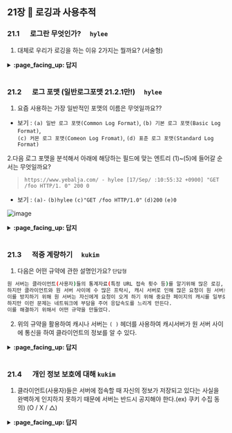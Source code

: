 ## 21장 :octopus: 로깅과 사용추적
### __21.1__ 　  로그란 무엇인가?　 `hylee`
1. 대체로 우리가 로깅을 하는 이유 2가지는 뭘까요? (서술형)
<details>
<summary> <b> :page_facing_up: 답지 </b>  </summary>
<div markdown="1">
  
> 정답: 1. 서버나 프락시의 문제를 찾기 위해서 2.접근 통계를 내려고

</div>
</details>
<br>

### __21.2__ 　  로그 포맷 (일반로그포맷 21.2.1만!)　 `hylee`
1. 요즘 사용하는 가장 일반적인 포맷의 이름은 무엇일까요??
- 보기 : `(a) 일반 로그 포맷(Common Log Format)`, `(b) 기본 로그 포맷(Basic Log Format)`, <br>`(c) 커몬 로그 포맷(Comeon Log Fromat)`, `(d) 표준 로그 포맷(Standard Log Format)`


2.다음 로그 포맷을 분석해서 아래에 해당하는 필드에 맞는 엔트리 (1)~(5)에 들어갈 순서는 무엇일까요?
> `https://www.yebalja.com/ - hylee [17/Sep/ :10:55:32 +0900] "GET /foo HTTP/1. 0" 200 0`
- 보기 : `(a)-` `(b)hylee`  `(c)"GET /foo HTTP/1.0"` `(d)200` `(e)0`

![image](https://user-images.githubusercontent.com/44167177/93292152-d2a62580-f81f-11ea-8657-203c929f3833.png)




<details>
<summary> <b> :page_facing_up: 답지 </b>  </summary>
<div markdown="1">
  
1. 요즘 사용하는 가장 일반적인 포맷의 이름은 무엇일까요??
  - 보기 : `일반 로그 포맷(Common Log Format)`
  
2.다음 로그 포맷을 분석해서 아래에 해당하는 필드에 맞는 엔트리 (1)~(5)에 들어갈 순서는 무엇일까요?
> `https://www.yebalja.com/ - hylee [17/Sep/ :10:55:32 +0900] "GET /foo HTTP/1. 0" 200 0`
- 보기 : `(a)-` `(b)hylee`  `(c)"GET /foo HTTP/1.0"` `(d)200` `(e)0`
> 정답 : (b) - (a) - (d) - (c) - (e)

![image](https://user-images.githubusercontent.com/44167177/93292634-f322af80-f820-11ea-9349-dd525f1e7481.png)


</div>
</details>
<br>

### __21.3__ 　  적중 계량하기　 `kukim`
1. 다음은 어떤 규약에 관한 설명인가요? `단답형`

```bash
원 서버는 클라이언트(사용자)들의 통계자료(특정 URL 접속 횟수 등)를 알기위해 많은 로깅, 로그파일을 남긴다.
하지만 클라이언트와 원 서버 사이에 수 많은 프락시, 캐시 서버로 인해 많은 요청이 원 서버로 오지 않고 처리된다.
이를 방지하기 위해 원 서버는 자신에게 요청이 오게 하기 위해 중요한 페이지의 캐시를 일부로 파기하여 원 서버로 요청을 돌리게 만든다.
하지만 이런 문제는 네트워크에 부담을 주어 응답속도를 느리게 만든다.
이를 해결하기 위해서 어떤 규약을 만들었다.
```

2. 위의 규약을 활용하여 캐시나 서버는 `( )` 헤더를 사용하여 캐시서버가 원 서버 사이에 통신을 하여 클라이언트의 정보를 알 수 있다.



<details>
<summary> <b> :page_facing_up: 답지 </b>  </summary>
<div markdown="1">
  
1. 다음은 어떤 규약에 관한 설명인가요? `단답형`

```bash
원 서버는 클라이언트(사용자)들의 통계자료(특정 URL 접속 횟수 등)를 알기위해 많은 로깅, 로그파일을 남긴다.
하지만 클라이언트와 원 서버 사이에 수 많은 프락시, 캐시 서버로 인해 많은 요청이 원 서버로 오지 않고 처리된다.
이를 방지하기 위해 원 서버는 자신에게 요청이 오게 하기 위해 중요한 페이지의 캐시를 일부로 파기하여 원 서버로 요청을 돌리게 만든다.
하지만 이런 문제는 네트워크에 부담을 주어 응답속도를 느리게 만든다.
이를 해결하기 위해서 어떤 규약을 만들었다.
```

- 정답 : Hit Metering(적중 계량 규약)

2. 위의 규약을 활용하여 캐시나 서버는 `( )` 헤더를 사용하여 캐시서버가 원 서버 사이에 통신을 하여 클라이언트의 정보를 알 수 있다.

- 정답 : Meter 헤더

</div>
</details>
<br>

### __21.4__ 　  개인 정보 보호에 대해 `kukim`
1. 클라이언트(사용자)들은 서버에 접속할 때 자신의 정보가 저장되고 있다는 사실을 완벽하게 인지하지 못하기 때문에 서버는 반드시 공지해야 한다.(ex) 쿠키 수집 동의) (O / X / △)

<details>
<summary> <b> :page_facing_up: 답지 </b>  </summary>
<div markdown="1">
  
1. 클라이언트(사용자)들은 서버에 접속할 때 자신의 정보가 저장되고 있다는 사실을 완벽하게 인지하지 못하기 때문에 서버는 반드시 공지해야 한다.(ex) 쿠키 수집 동의) (O / X / △)
    - 정답 : △
    - 나라마다 법률에 관한 범위는 다르다.
    - But 하는 것이 좋다..?
    - 나라별 쿠키에 관한 법률 차이 : https://www.kisa.or.kr/jsp/common/downloadAction.jsp?bno=158&dno=203&fseq=1
    - EU GDPR의 쿠키 수집에 대한 동의 약관
    - [https://gdpr.eu/cookies/](https://gdpr.eu/cookies/)
    - [https://ec.europa.eu/ipg/basics/legal/cookies/index_en.htm](https://ec.europa.eu/ipg/basics/legal/cookies/index_en.htm)

</div>
</details>
<br>
